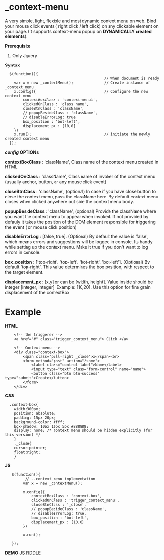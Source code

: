 # _context-menu
A very simple, light, flexible and most dynamic context menu on web. Bind your mouse click events ( right click / left click) on any clickable element on your page. (It supports context-menu popup on **DYNAMICALLY created elements**).

**Prerequisite**

1.  Only Jquery

**Syntax**

      $(function(){
                                                 // When document is ready
	    var x = new _contextMenu();              // Create instance of _context_menu
	    x.config({                               // Configure the new context menu
			contextBoxClass : 'context-menu1',
			clickedOnClass : 'class name',
			closeBtnClass : 'className',           
			// popupBesideClass : 'className',
			// disableErrorLog: true 			 
			box_position : 'bot-left',
	        displacement_px : [10,0]
	    })
	    x.run();                                 // initiate the newly created context menu
      });


***config* OPTIONs**

 
**contextBoxClass** : 'className',   Class name of the context menu created in HTML

**clickedOnClass** : 'className',    Class name of invoker of the context menu (usually anchor, button, or any mouse click event)

**closeBtnClass** : 'className',     (optional) In case if you have close button to close the context menu, pass the className here. By default context menu closes when clicked anywhere out side the context menu body. 

**popupBesideClass** : 'className',  (optional) Provide the className where you want the context menu to appear when invoked. If not provided by defauly it takes the position of the DOM element responsible for triggering the event ( or mouse click position)

**disableErrorLog** : [false, true].  (Optional) By default the value is 'false', which means errors and suggestions will be logged in console. Its handy while setting up the context menu. Make it true if you don't want to log errors in console.

**box_position** :  ['top-right', 'top-left', 'bot-right', 'bot-left']. (Optional) By default 'top-right'. This value determines the box position, with respect to the target element.

**displacement_px** : [x,y] or can be [width, height]. Value inside should be integer [integer, integer]. Example: [10,20]. Use this option for fine grain displacement of the contextBox

# Example

**HTML**
		
		<!-- the triggerer -->
		<a href="#" class="trigger_context_menu"> Click </a>

		<!-- Context-menu -->
		<div class="context-box">
		    <span class="pull-right _close">x</span><br>
		    <form method="post" action="/some">
			    <label class="control-label">Name</label>
			    <input type="text" class="form-control" name="name">
			    <button class="btn btn-success" type="submit">Create</button>
		    </form>
		</div>

**CSS**
		
	  .context-box{
		width:300px;
		position: absolute;
		padding: 15px 20px;
		background-color: #fff;
		box-shadow: 10px 10px 5px #888888;
		display: none; /* Context menu should be hidden explicitly (for this version) */
	    }
	    ._close{
		cursor:pointer;
		float:right;
	    }
		    
**JS**

	   $(function(){
			 // --context_menu implementation
			var x = new _contextMenu();
			
			x.config({                               
				contextBoxClass : 'context-box',
				clickedOnClass : 'trigger_context_menu',
				closeBtnClass : '_close',
				// popupBesideClass : 'className',
				// disableErrorLog: true,
				box_position : 'bot-left',
		        displacement_px : [10,0]
			})
			
			x.run();

	   });		

**DEMO** [JS FIDDLE](https://jsfiddle.net/u10xh3f9/7/)
